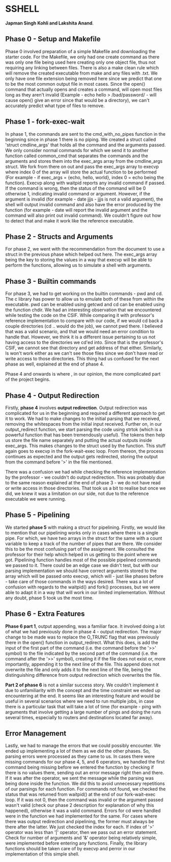# SSHELL 
 **Japman Singh Kohli and Lakshita Anand**.

## Phase 0 - Setup and Makefile
Phase 0 involved preparation of a simple Makefile and downloading the starter 
code. For the Makefile, we only had one create command as there was only 
one file being used here creating only one object file, thus not requiring any
linking between files. There is also a make clean rule which will remove the 
created executable from make and any files with .txt. We only have one file 
extension being removed here since we predict that one to be the most common 
output file in most cases. Since the open() command that actually opens and 
creates a command, will open most files long as they aren't invalid
(Example - echo hello > /bad/password/ - will cause open() give an error since
that would be a directory), we can't accurately predict what type of files to remove. 

## Phase 1 - fork-exec-wait
In phase 1, the commands are sent to the cmd_with_no_pipes function in the 
beginning since in phase 1 there is no piping. We created a struct called 
'struct cmdline_args' that holds all the command and the arguments passed. We 
only consider normal commands for which we send it to another function called 
common_cmd that separates the commands and the arguments and stores them 
into the exec_args array from the cmdline_args struct. We fork from there on out
and pass the exec_args array to execvp where index 0 of the array will store the
actual function to be performed 
(For example - if exec_args = {echo, hello, world}, index 0 = echo being the function). 
Execvp along with waitpid reports any invalid command if passed. If the command
is wrong, then the status of the command will be 0 otherwise 1, indicating
invalid command or argument. However, if the argument is invalid 
(for example - date jjjs - jjjs is not a valid argument), the shell will output 
invalid command and also have the error produced by the function 
(for example - date will report the invalid argument and the command 
will also print out invalid command). We couldn't figure out how to
detect that and make it work like the reference executable.

## Phase 2 - Structs and Arguments
For phase 2, we went with the recommendation from the document to use a struct in the previous phase which helped out here. The exec_args array being the key to storing the values in a way that execvp will be able to perform the functions, allowing us to simulate a shell with arguments. 

## Phase 3 - Builtin commands
For phase 3, we had to get working on the builtin commands - pwd and cd. The c library has power to allow us to emulate both of these from within the executable. pwd can be enabled using getcwd and cd can be enabled using the function chdir. We had an interesting observation that we encountered while testing the code on the CSIF. While comparing it with professor's reference implementation to compare with our code, if we would cd back a couple directories (cd .. would do the job), we cannot pwd there. I believed that was a valid scenario, and that we would need an error condition to handle that. However, we think it is a different issue pertaining to us not having access to the directories we cd'ed into. Since that is the professor's CSIF, we cannot see that directory and get address of that either. Similarly, ls won't work either as we can't see those files since we don't have read or write access to those directories. This thing had us confused for the next phase as well, explained at the end of phase 4.


Phase 4 and onwards is where , in our opinion, the more complicated part of the project begins. 

## Phase 4 - Output Redirection

Firstly, **phase 4** involves **output redirection**. Output redirection was complicated for us in the beginning and required a different approach to get it to work. We had to make changes to the initial parsing that we received, removing the whitespaces from the initial input received. Further on, in our output_redirect function, we start parsing the code using strtok (which is a powerful function that has been tremendously useful). The tokens then help us store the file name separately and putting the actual outputs inside exec_args. This makes changes to the struct used by the function. This stuff again goes to execvp in the fork-wait-exec loop. From thereon, the process continues as expected and the output gets redirected, storing the output from the command before '>' in the file mentioned.

There was a confusion we had while checking the reference implementation by the professor - we couldn't do output redirection. This was probably due to the same reason explained at the end of phase 3 - we do not have read or write access in those directories. That took us a bit to realise but once we did, we knew it was a limitation on our side, not due to the reference executable we were running.  

## Phase 5 - Pipelining

We started **phase 5** with making a struct for pipelining. Firstly, we would like to mention that our pipelining works only in cases where there is a single pipe. For which, we have two arrays in the struct for the same with a count variable to keep a track of the number of pipes that are there. We consider this to be the most confusing part of the assignment. We consulted the professor for their help which helped in us getting to the point where we got. Pipelining function handles most of the possible pipelined commands we passed to it. There could be an edge case we didn't test, but with our parsing implementation we should have correct arguments stored to the array which will be passed onto execvp, which will - just like phases before - take care of those commands in the ways desired. There was a lot of confusion with regards to the waitpid() and fork() processes, but we were able to adapt it in a way that will work in our limited implementation. Without any doubt, phase 5 took us the most time. 

## Phase 6 - Extra Features

**Phase 6 part 1**, output appending, was a familiar face. It involved doing a lot of what we had previously done in phase 4 - output redirection. The major change to be made was to replace the O_TRUNC flag that was previously there in the open() function in output_redirect. What this does, is add the input of the first part of the command (i.e. the command before the '>>' symbol) to the file indicated by the second part of the command (i.e. the command after the '>>' symbol), creating it if the file does not exist or, more importantly, appending it to the next line of the file. This append does not overwrite the file and only adds it to the next line of the file, being the distinguishing difference from output redirection which overwrites the file. 

**Part 2 of phase 6** is not a similar success story. We couldn't implement it due to unfamiliarity with the concept and the time constraint we ended up encountering at the end. It seems like an interesting feature and would be useful in several scenarios where we need to run multiple jobs, in case there is a particular task that will take a lot of time (for example - ping with arguments that involve getting a large number of pings and doing the runs several times, especially to routers and destinations located far away).   

## Error Management 
Lastly, we had to manage the errors that we could possibly encounter. We ended up implementing a lot of them as we did the other phases. So, parsing errors were processed as they came to us. In cases there were missing commands for our phase 4, 5, and 6 operators, we handled the first command being missing before we entered the function by checking if there is no values there, sending out an error message right then and there. If it was after the operator, we sent the message while the parsing was being done inside the function. We did this to avoid unnecessary repetitions of our parsings for each function. For commands not found, we checked the status that was returned from waitpid() at the end of our fork-wait-exec loop. If it was not 0, then the command was invalid or the argument passed wasn't valid (check our phase 2 description for explanation of why this happened), otherwise it was a valid command. Errors for cd were handled were in the function we had implemented for the same. For cases where there was output redirection and pipelining, the former must always be there after the latter. We just checked the index for each. If index of '>' operator was less than '|' operator, then we pass out an error statement. Check for number of arguments and '&' operator being relatively simple, were implemented before entering any functions. Finally, the library functions should be taken care of by execvp and perror in our implementation of this simple shell. 